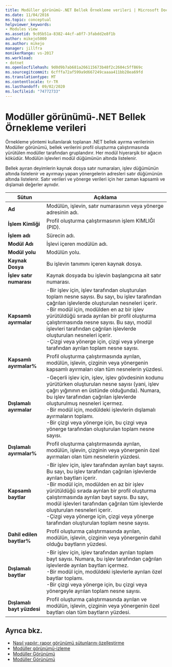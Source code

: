 ```yaml
---
title: Modüller görünümü-.NET Bellek Örnekleme verileri | Microsoft Docs
ms.date: 11/04/2016
ms.topic: conceptual
helpviewer_keywords:
- Modules view
ms.assetid: 9c05b51a-8382-44cf-a8f7-3fabdd2e8f1b
author: mikejo5000
ms.author: mikejo
manager: jillfra
monikerRange: vs-2017
ms.workload:
- dotnet
ms.openlocfilehash: 9d0d9b7ab681a266115673b48f2c2604c5ff869c
ms.sourcegitcommit: 6cfffa72af599a9d667249caaaa411bb28ea69fd
ms.translationtype: MT
ms.contentlocale: tr-TR
ms.lasthandoff: 09/02/2020
ms.locfileid: "74772733"
---
```

# <a name="modules-view---net-memory-sampling-data"></a>Modüller görünümü-.NET Bellek Örnekleme verileri
Örnekleme yöntemi kullanılarak toplanan .NET bellek ayırma verilerinin Modüller görünümü, bellek verilerini profil oluşturma çalıştırmasında yürütülen modüller tarafından gruplandırır. Her modül hiyerarşik bir ağacın köküdür. Modülün işlevleri modül düğümünün altında listelenir.

 Bellek ayıran deyimlerin kaynak dosya satır numaraları, işlev düğümünün altında listelenir ve ayırmayı yapan yönergelerin adresleri satır düğümünün altında listelenir. Satır verileri ve yönerge verileri için her zaman kapsamlı ve dışlamalı değerler aynıdır.

|Sütun|Açıklama|
|------------|-----------------|
|**Ad**|Modülün, işlevin, satır numarasının veya yönerge adresinin adı.|
|**İşlem Kimliği**|Profil oluşturma çalıştırmasının işlem KIMLIĞI (PID).|
|**İşlem adı**|Sürecin adı.|
|**Modül Adı**|İşlevi içeren modülün adı.|
|**Modül yolu**|Modülün yolu.|
|**Kaynak Dosya**|Bu işlevin tanımını içeren kaynak dosya.|
|**İşlev satır numarası**|Kaynak dosyada bu işlevin başlangıcına ait satır numarası.|
|**Kapsamlı ayırmalar**|-Bir işlev için, işlev tarafından oluşturulan toplam nesne sayısı. Bu sayı, bu işlev tarafından çağrılan işlevlerde oluşturulan nesneleri içerir.<br />-Bir modül için, modülden en az bir işlev yürütüldüğü sırada ayrılan bir profil oluşturma çalıştırmasında nesne sayısı. Bu sayı, modül işlevleri tarafından çağrılan işlevlerde oluşturulan nesneleri içerir.<br />-Çizgi veya yönerge için, çizgi veya yönerge tarafından ayrılan toplam nesne sayısı.|
|**Kapsamlı ayırmalar%**|Profil oluşturma çalıştırmasında ayrılan, modülün, işlevin, çizginin veya yönergenin kapsamlı ayırmaları olan tüm nesnelerin yüzdesi.|
|**Dışlamalı ayırmalar**|-Geçerli işlev için, işlev, işlev gövdesinin kodunu yürütürken oluşturulan nesne sayısı (yani, işlev çağrı yığınının en üstünde olduğunda). Numara, bu işlev tarafından çağrılan işlevlerde oluşturulmuş nesneleri içermez.<br />-Bir modül için, modüldeki işlevlerin dışlamalı ayırmaların toplamı.<br />-Bir çizgi veya yönerge için, bu çizgi veya yönerge tarafından oluşturulan toplam nesne sayısı.|
|**Dışlamalı ayırmalar%**|Profil oluşturma çalıştırmasında ayrılan, modülün, işlevin, çizginin veya yönergenin özel ayırmaları olan tüm nesnelerin yüzdesi.|
|**Kapsamlı baytlar**|-Bir işlev için, işlev tarafından ayrılan bayt sayısı. Bu sayı, bu işlev tarafından çağrılan işlevlerde ayrılan baytları içerir.<br />-Bir modül için, modülden en az bir işlev yürütüldüğü sırada ayrılan bir profil oluşturma çalıştırmasında ayrılan bayt sayısı. Bu sayı, modül işlevleri tarafından çağrılan tüm işlevlerde oluşturulan nesneleri içerir.<br />-Çizgi veya yönerge için, çizgi veya yönerge tarafından oluşturulan toplam nesne sayısı.|
|**Dahil edilen baytlar%**|Profil oluşturma çalıştırmasında ayrılan, modülün, işlevin, çizginin veya yönergenin dahil olduğu baytların yüzdesi.|
|**Dışlamalı baytlar**|-Bir işlev için, işlev tarafından ayrılan toplam bayt sayısı. Numara, bu işlev tarafından çağrılan işlevlerde ayrılan baytları içermez.<br />-Bir modül için, modüldeki işlevlerle ayrılan özel baytlar toplamı.<br />-Bir çizgi veya yönerge için, bu çizgi veya yönergeyle ayrılan toplam nesne sayısı.|
|**Dışlamalı bayt yüzdesi**|Profil oluşturma çalıştırmasında ayrılan ve modülün, işlevin, çizginin veya yönergenin özel baytları olan tüm baytların yüzdesi.|

## <a name="see-also"></a>Ayrıca bkz.
- [Nasıl yapılır: rapor görünümü sütunlarını özelleştirme](../profiling/how-to-customize-report-view-columns.md)
- [Modüller görünümü-izleme](../profiling/modules-view-dotnet-memory-instrumentation-data.md)
- [Modüller Görünümü](../profiling/modules-view-sampling-data.md)
- [Modüller Görünümü](../profiling/modules-view-instrumentation-data.md)
